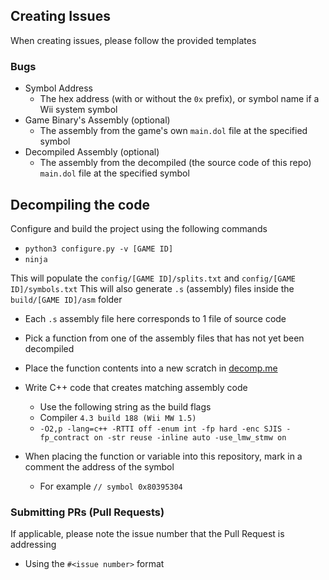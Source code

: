 ## Creating Issues
When creating issues, please follow the provided templates

### Bugs
- Symbol Address
    - The hex address (with or without the `0x` prefix), or symbol name if a Wii system symbol
- Game Binary's Assembly (optional)
    - The assembly from the game's own `main.dol` file at the specified symbol
- Decompiled Assembly (optional)
    - The assembly from the decompiled (the source code of this repo) `main.dol` file at the specified symbol 

## Decompiling the code
Configure and build the project using the following commands
- `python3 configure.py -v [GAME ID]`
- `ninja`

This will populate the `config/[GAME ID]/splits.txt` and `config/[GAME ID]/symbols.txt`
This will also generate `.s` (assembly) files inside the `build/[GAME ID]/asm` folder
- Each `.s` assembly file here corresponds to 1 file of source code

- Pick a function from one of the assembly files that has not yet been decompiled
- Place the function contents into a new scratch in [decomp.me](https://decomp.me)
- Write C++ code that creates matching assembly code
    - Use the following string as the build flags
    - Compiler `4.3 build 188 (Wii MW 1.5)`
    - `-O2,p -lang=c++ -RTTI off -enum int -fp hard -enc SJIS -fp_contract on -str reuse -inline auto -use_lmw_stmw on`
- When placing the function or variable into this repository, mark in a comment the address of the symbol
    - For example `// symbol 0x80395304`

### Submitting PRs (Pull Requests)
If applicable, please note the issue number that the Pull Request is addressing
- Using the `#<issue number>` format
